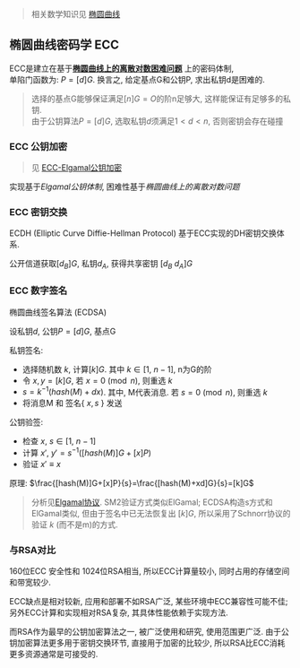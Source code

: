 > 相关数学知识见 [椭圆曲线](../../../几何/椭圆曲线.md)

## 椭圆曲线密码学 ECC

ECC是建立在基于[**椭圆曲线上的离散对数困难问题**](../../../几何/椭圆曲线.md) 上的密码体制,  
单陷门函数为: $P=[d]G$. 换言之, 给定基点G和公钥P, 求出私钥d是困难的.

> 选择的基点G能够保证满足$[n]G=O$的阶n足够大, 这样能保证有足够多的私钥.  
> 由于公钥算法$P=[d]G$, 选取私钥$d$须满足$1<d<n$, 否则密钥会存在碰撞

### ECC 公钥加密

> 见 [ECC-Elgamal公钥加密](ECC-Elgamal公钥加密.md)

实现基于*Elgamal公钥体制*, 困难性基于*椭圆曲线上的离散对数问题*

### ECC 密钥交换

ECDH (Elliptic Curve Diffie-Hellman Protocol) 基于ECC实现的DH密钥交换体系.  

公开信道获取$[d_{B}]G$, 私钥$d_{A}$, 获得共享密钥 $[d_{B}\ d_{A}]G$

### ECC 数字签名

椭圆曲线签名算法 (ECDSA)

设私钥$d$, 公钥$P=[d]G$, 基点G

私钥签名:  
- 选择随机数 $k$, 计算$[k]G$. 其中 $k\in [1,\ n-1]$, n为G的阶
- 令 $x,y=[k]G$, 若 $x=0\pmod n$, 则重选 $k$
- $s=k^{-1}(hash(M)+dx)$. 其中, M代表消息. 若 $s=0\pmod n$, 则重选 $k$
- 将消息M 和 签名$\{\ x, s\ \}$ 发送

公钥验签:
- 检查 $x,\ s\in [1,\ n-1]$
- 计算 $x',\ y' = s^{-1}([hash(M)]G+[x]P)$
- 验证 $x'\equiv x$

原理: $\frac{[hash(M)]G+[x]P}{s}=\frac{[hash(M)+xd]G}{s}=[k]G$

> 分析见[Elgamal协议](../Elgamal协议.md). SM2验证方式类似ElGamal; ECDSA构造s方式和ElGamal类似, 但由于签名中已无法恢复出 $[k]G$, 所以采用了Schnorr协议的验证 $k$ (而不是m)的方式.

### 与RSA对比

160位ECC 安全性和 1024位RSA相当, 所以ECC计算量较小, 同时占用的存储空间和带宽较少.

ECC缺点是相对较新, 应用和部署不如RSA广泛, 某些环境中ECC兼容性可能不佳; 
另外ECC计算和实现相对RSA复杂, 其具体性能依赖于实现方法. 

而RSA作为最早的公钥加密算法之一, 被广泛使用和研究, 使用范围更广泛.
由于公钥加密算法更多用于密钥交换环节, 直接用于加密的比较少, 所以RSA比ECC消耗更多资源通常是可接受的.